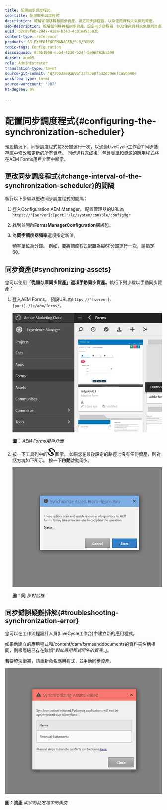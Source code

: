 ```yaml
---
title: 配置同步調度程式
seo-title: 配置同步調度程式
description: 瞭解如何移轉和同步資產、設定同步排程器，以及使用資料夾來排列資產。
seo-description: 瞭解如何移轉和同步資產、設定同步排程器，以及使用資料夾來排列資產。
uuid: b2c89feb-2947-418a-b343-4c01e453602b
content-type: reference
products: SG_EXPERIENCEMANAGER/6.5/FORMS
topic-tags: Configuration
discoiquuid: 8c8b1998-eab4-4230-b24f-5e96883ba599
docset: aem65
role: Administrator
translation-type: tm+mt
source-git-commit: 48726639e93696f32fa368fad2630e6fca50640e
workflow-type: tm+mt
source-wordcount: '307'
ht-degree: 0%

---
```



# 配置同步調度程式{#configuring-the-synchronization-scheduler}

預設情況下，同步調度程式每3分鐘運行一次，以通過LiveCycle工作台11同步儲存庫中修改和更新的所有資產。 同步過程完成後，包含表單和資源的應用程式將在AEM Forms用戶介面中顯示。

## 更改同步調度程式{#change-interval-of-the-synchronization-scheduler}的間隔

執行以下步驟以更改同步調度程式的間隔：

1. 登入Configuration AEM Manager。 配置管理器的URL為`https://'[server]:[port]'/lc/system/console/configMgr`

1. 找到並開啟&#x200B;**FormsManagerConfiguration**&#x200B;捆綁包。

1. 為&#x200B;**同步調度器頻率**&#x200B;選項指定新值。

   頻率單位為分鐘。 例如，要將調度程式配置為每60分鐘運行一次，請指定60。

## 同步資產{#synchronizing-assets}

您可以使用&#x200B;**「從儲存庫同步資產」選項手動同步資產。**&#x200B;執行下列步驟以手動同步資產：

1. 登入AEM Forms。 預設URL為`https://'[server]:[port]'/lc/aem/forms/`。

   ![AEM Forms用戶介面](assets/aem_forms_ui.png)

   **圖：** *AEM Forms用戶介面*

1. 按一下工具列中的![aem6forms_sync](assets/aem6forms_sync.png)圖示。 如果您在最後設定的路徑上沒有任何資產，則對話方塊如下所示。 按一下&#x200B;**啟動**&#x200B;啟動同步。

   ![同步對話框](assets/migrate-and-syncronize.png)

   **圖：同** *步對話框*

## 同步錯誤疑難排解{#troubleshooting-synchronization-error}

您可以在工作流程設計人員(LiveCycle工作台)中建立新的應用程式。

如果新建立的應用程式和/content/dam/formsanddocuments的資料夾名稱相同，則根層級已存在錯誤&quot;*與此應用程式同名的資產。*」。

若要解決衝突，請重新命名應用程式，並手動同步資產。

![資產同步對話方塊中的衝突](assets/sync-conflict.png)

**圖：資產** *同步對話方塊中的衝突*
